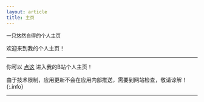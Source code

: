 ```yaml
---
layout: article
title: 主页
---
```

<span style="font-size: small;">一只悠然自得的个人主页</span>

欢迎来到我的个人主页！

<hr>

你可以 [点这](https://space.bilibili.com/3493140812008017) 进入我的B站个人主页！

由于技术限制，应用更新不会在应用内部推送，需要到网站检查，敬请谅解！
{:.info}

<!--### 自制推荐
<hr>

>[微信连发轰炸器](https://space.bilibili.com/3493140812008017/channel/seriesdetail?sid=3495863)

>想不想在微信连使用连发器轰炸你的好基友？<br>这就对了！

>1.0下载：[戳这！](https://wwrz.lanzout.com/ix2oN13y76cj)<br>2.0下载：[戳这！](https://wwrz.lanzout.com/ipGVT14sfmsj)

[关于此网站](https://a-youranzide.github.io/about.html)
-->
<hr>
<!-- 
使用 `#` 符号来表示标题，可以使用多个 `#` 符号表示不同级别的标题：

```
# 一级标题
## 二级标题
### 三级标题
```

## 文本格式

- **粗体**: 使用 `**粗体**` 或 `__粗体__` 来表示粗体文本。
- *斜体*: 使用 `*斜体*` 或 `_斜体_` 来表示斜体文本。
- ~~删除线~~: 使用 `~~删除线~~` 来表示删除线文本。
- `代码`: 使用 \`代码\`  来表示代码。

## 列表

- 无序列表：使用 `-` 或 `*` 开头表示无序列表项。
- 有序列表：使用数字和 `.` 开头表示有序列表项。

```
- 无序列表项 1
- 无序列表项 2
- 无序列表项 3

1. 有序列表项 1
2. 有序列表项 2
3. 有序列表项 3
```

## 链接和图片

- 链接: 使用 `[链接文本](链接地址)` 来表示链接。

```
[谷歌](https://www.google.com)
```

- 图片: 使用 `![图片描述](图片地址)` 来表示图片。

```
![图片示例](https://example.com/image.jpg)
```

## 引用

使用 `>` 符号来表示引用文本。

```
> 这是一段引用文本。
```

## 表格

使用 `|` 和 `-` 来创建表格。

```
| 列1       | 列2       |
|----------|----------|
| 单元格1  | 单元格2  |
| 单元格3  | 单元格4  |
```

## 代码块

使用三个反引号 \``` 来表示代码块。

```
​```
function hello() {
    console.log("Hello, World!");
}
hello();
​```
```  -->
